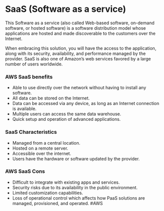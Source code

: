 # SaaS (Software as a service)
This Software as a service (also called Web-based software, on-demand software, or hosted software) is a software distribution model whose applications are hosted and made discoverable to the customers over the Internet. 

When embracing this solution, you will have the access to the application, along with its security, availability, and performance managed by the provider. SaaS is also one of Amazon’s web services favored by a large number of users worldwide.

### AWS SaaS benefits
-   Able to use directly over the network without having to install any software.
-   All data can be stored on the Internet.
-   Data can be accessed via any device, as long as an Internet connection is available.
-   Multiple users can access the same data warehouse.
-   Quick setup and operation of advanced applications.

### **SaaS Characteristics**
-   Managed from a central location.
-   Hosted on a remote server.
-   Accessible over the internet.
-   Users have the hardware or software updated by the provider.

### AWS SaaS Cons
-   Difficult to integrate with existing apps and services.
-   Security risks due to its availability in the public environment.
-   Limited customization capabilities.
-   Loss of operational control which affects how PaaS solutions are managed, provisioned, and operated.
#AWS 